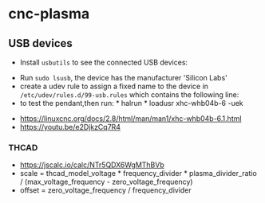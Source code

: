 # cnc-plasma



## USB devices

* Install `usbutils` to see the connected USB devices:
 - Run `sudo lsusb`, the device has the manufacturer 'Silicon Labs'
 - create a udev rule to assign a fixed name to the device in `/etc/udev/rules.d/99-usb.rules` which contains the following line:
 - to test the pendant,then run:
        * halrun 
        * loadusr xhc-whb04b-6 -uek

* https://linuxcnc.org/docs/2.8/html/man/man1/xhc-whb04b-6.1.html
* https://youtu.be/e2DjkzCq7R4


### THCAD
* https://jscalc.io/calc/NTr5QDX6WgMThBVb
* scale = thcad_model_voltage * frequency_divider * plasma_divider_ratio / (max_voltage_frequency - zero_voltage_frequency)
* offset = zero_voltage_frequency / frequency_divider
